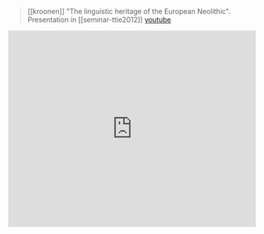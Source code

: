 > [[kroonen]] "The linguistic heritage of the European Neolithic". Presentation in [[seminar-ttie2012]] [youtube](https://youtu.be/0asQ4IrwUIg)

<iframe width="100%" height="400" src="https://www.youtube.com/embed/0asQ4IrwUIg" frameborder="0" allow="accelerometer; autoplay; clipboard-write; encrypted-media; gyroscope; picture-in-picture" allowfullscreen sandbox></iframe>